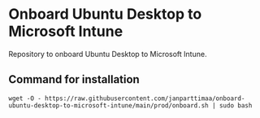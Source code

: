 # Onboard Ubuntu Desktop to Microsoft Intune
Repository to onboard Ubuntu Desktop to Microsoft Intune.

## Command for installation 
```
wget -O - https://raw.githubusercontent.com/janparttimaa/onboard-ubuntu-desktop-to-microsoft-intune/main/prod/onboard.sh | sudo bash
```
